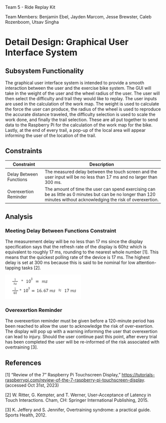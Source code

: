 Team 5 - Ride Replay Kit

Team Members: Benjamin Ebel, Jayden Marcom, Jesse Brewster, Caleb Rozenboom, Utsav Singha

# Detail Design: Graphical User Interface System

##  Subsystem Functionality

The graphical user interface system is intended to provide a smooth interaction between the user and the exercise bike system. The GUI will take in the weight of the user and the wheel radius of the user. The user will then select the difficulty and trail they would like to replay. The user inputs are used in the calculation of the work map. The weight is used to calculate the force the user can produce, the radius of the wheel is used to reproduce the accurate distance traveled, the difficulty selection is used to scale the work done, and finally the trail selection. These are all put together to send data to the Raspberry Pi for the calculation of the work map for the bike. Lastly, at the end of every trail, a pop-up of the local area will appear informing the user of the location of the trail.

## Constraints 

|Constraint|Description|
|----------|-----------|
|Delay Between Functions|The measured delay between the touch screen and the user input will be no less than 17 ms and no larger than 300 ms.|
|Overexertion Reminder|The amount of time the user can spend exercising can be as little as 0 minutes but can be no longer than 120 minutes without acknowledging the risk of overexertion.|


## Analysis

### Meeting Delay Between Functions Constraint

The measurement delay will be no less than 17 ms since the display specification says that the refresh rate of the display is 60hz which is equivalent to roughly 17 ms, rounding to the nearest whole number [1]. This means that the quickest polling rate of the device is 17 ms. The highest delay is set at 300 ms because this is said to be nominal for low attention-tapping tasks [2]. 

![Image of Equation](https://github.com/Baebel43/team5capstone/blob/main/Documentation/Images/ImageOfHertzToMiliseconds.png)

### Overexertion Reminder

The overexertion reminder must be given before a 120-minute period has been reached to allow the user to acknowledge the risk of over-exertion. The display will pop up with a warning informing the user that overexertion can lead to injury. Should the user continue past this point, after every trial has been completed the user will be re-informed of the risk associated with overtraining [3].

## References

[1] “Review of the 7” Raspberry Pi Touchscreen Display,” https://tutorials-raspberrypi.com/review-of-the-7-raspberry-pi-touchscreen-display. (accessed Oct 31st, 2023)

[2] W. Ritter, G. Kempter, and T. Werner, User-Acceptance of Latency in Touch Interactions. Cham, CH: Springer International Publishing, 2015.

[3] K. Jeffery and S. Jennifer, Overtraining syndrome: a practical guide. Sports Health, 2012.

